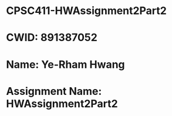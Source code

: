 # CPSC411-HWAssignment2Part2

# CWID: 891387052

# Name: Ye-Rham Hwang

# Assignment Name: HWAssignment2Part2
